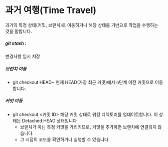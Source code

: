 #  과거 여행(Time Travel)
과거의 특정 상태(커밋, 브랜치)로 이동하거나 해당 상태를 기반으로 작업을 수행하는 것을 말합니다. 


##### git stash :  
변경사항 임시 저장
##### 브런치 이동
- git checkout HEAD~<n>
현재 HEAD(가장 최근 커밋)에서 n단계 이전 커밋으로 이동합니다.
##### 커밋 이동
- git checkout <커밋 ID>
  해당 커밋 상태로 워킹 디렉토리를 업데이트합니다.
  이 상태는 Detached HEAD 상태입니다
    - 브랜치가 아닌 특정 커밋을 가리키므로, 커밋을 추가하면 브랜치에 연결되지 않습니다.
    - 그 시점의 코드를 확인하거나 실행할 수 있습니다.
<br>
